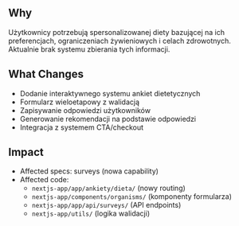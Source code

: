 ## Why
Użytkownicy potrzebują spersonalizowanej diety bazującej na ich preferencjach, ograniczeniach żywieniowych i celach zdrowotnych. Aktualnie brak systemu zbierania tych informacji.

## What Changes
- Dodanie interaktywnego systemu ankiet dietetycznych
- Formularz wieloetapowy z walidacją
- Zapisywanie odpowiedzi użytkowników
- Generowanie rekomendacji na podstawie odpowiedzi
- Integracja z systemem CTA/checkout

## Impact
- Affected specs: surveys (nowa capability)
- Affected code: 
  - `nextjs-app/app/ankiety/dieta/` (nowy routing)
  - `nextjs-app/components/organisms/` (komponenty formularza)
  - `nextjs-app/app/api/surveys/` (API endpoints)
  - `nextjs-app/utils/` (logika walidacji)
